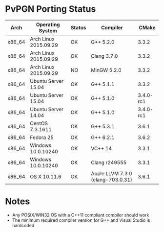 # PvPGN Porting Status
Arch    | Operating System          | Status    |   Compiler                          |   CMake
-----   | ------------------------- | --------- | ----------------------------------- | ---------
x86_64  |   Arch Linux 2015.09.29   |   OK      |   G++ 5.2.0                         |   3.3.2
x86_64  |   Arch Linux 2015.09.29   |   OK      |   Clang 3.7.0                       |   3.3.2
x86_64  |   Arch Linux 2015.09.29   |   NO      |   MinGW 5.2.0                       |   3.3.2
x86_64  |   Ubuntu Server 15.04     |   OK      |   G++ 5.1.1                         |   3.3.2
x86_64  |   Ubuntu Server 15.04     |   OK      |   G++ 5.1.0                         |   3.4.0-rc1
x86_64  |   Ubuntu Server 14.04     |   OK      |   G++ 5.1.0                         |   3.4.0-rc1
x86_64  |   CentOS 7.3.1611         |   OK      |   G++ 5.3.1                         |   3.6.1
x86_64  |   Fedora 25               |   OK      |   G++ 6.2.1                         |   3.6.2
x86_64  |   Windows 10.0.10240      |   OK      |   VC++ 14                           |   3.3.1
x86_64  |   Windows 10.0.10240      |   OK      |   Clang r249555                     |   3.3.1
x86_64  |   OS X 10.11.6            |   OK      |   Apple LLVM 7.3.0 (clang-703.0.31) |   3.6.1

# Notes
- Any POSIX/WIN32 OS with a C++11 compliant compiler should work
- The minimum required compiler version for G++ and Visual Studio is hardcoded
